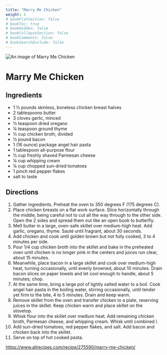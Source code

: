 ```yaml
---
title: "Marry Me Chicken"
weight: 1
# bookFlatSection: false
# bookToc: true
# bookHidden: false
# bookCollapseSection: false
# bookComments: false
# bookSearchExclude: false
---
```

![An image of Marry Me
Chicken](https://www.allrecipes.com/thmb/4B9LUoqPVUQXzGWgrBdVuECH-2I=/1500x0/filters:no_upscale():max_bytes(150000):strip_icc()/275590-marry-me-chicken-DDMFS-4x3-1689-web-5363b11b1bf5493c923d63d083cc4b52.jpg)


Marry Me Chicken
================

Ingredients
-----------

-   1 ½ pounds skinless, boneless chicken breast halves
-   2 tablespoons butter
-   3 cloves garlic, minced
-   ½ teaspoon dried oregano
-   ¼ teaspoon ground thyme
-   ½ cup chicken broth, divided
-   ½ pound bacon
-   1 (16 ounce) package angel hair pasta
-   1 tablespoon all-purpose flour
-   ½ cup freshly shaved Parmesan cheese
-   ¼ cup whipping cream
-   ¼ cup chopped sun-dried tomatoes
-   1 pinch red pepper flakes
-   salt to taste

Directions
----------

1.  Gather ingredients. Preheat the oven to 350 degrees F (175 degrees
    C).
2.  Place chicken breasts on a flat work surface. Slice horizontally
    through the middle, being careful not to cut all the way through to
    the other side. Open the 2 sides and spread them out like an open
    book to butterfly.
3.  Melt butter in a large, oven-safe skillet over medium-high heat. Add
    garlic, oregano, thyme. Sauté until fragrant, about 30 seconds.
4.  Add chicken and cook until golden brown but not fully cooked, 3 to 4
    minutes per side.
5.  Pour 1/4 cup chicken broth into the skillet and bake in the
    preheated oven until chicken is no longer pink in the centers and
    juices run clear, about 15 minutes.
6.  Meanwhile, place bacon in a large skillet and cook over medium-high
    heat, turning occasionally, until evenly browned, about 10 minutes.
    Drain bacon slices on paper towels and let cool enough to handle,
    about 5 minutes; chop.
7.  At the same time, bring a large pot of lightly salted water to a
    boil. Cook angel hair pasta in the boiling water, stirring
    occasionally, until tender yet firm to the bite, 4 to 5 minutes.
    Drain and keep warm.
8.  Remove skillet from the oven and transfer chicken to a plate,
    reserving juices in the skillet. Keep chicken warm and place skillet
    on the stovetop.
9.  Whisk flour into the skillet over medium heat. Add remaining chicken
    broth, Parmesan cheese, and whipping cream. Whisk until combined.\
10. Add sun-dried tomatoes, red pepper flakes, and salt. Add bacon and
    chicken back into the skillet.
11. Serve on top of hot cooked pasta.

<https://www.allrecipes.com/recipe/275590/marry-me-chicken/>

